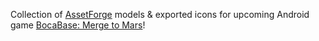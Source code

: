 Collection of [AssetForge](https://assetforge.io/) models & exported icons for upcoming Android game [BocaBase: Merge to Mars](https://twitter.com/BocaBase)!

